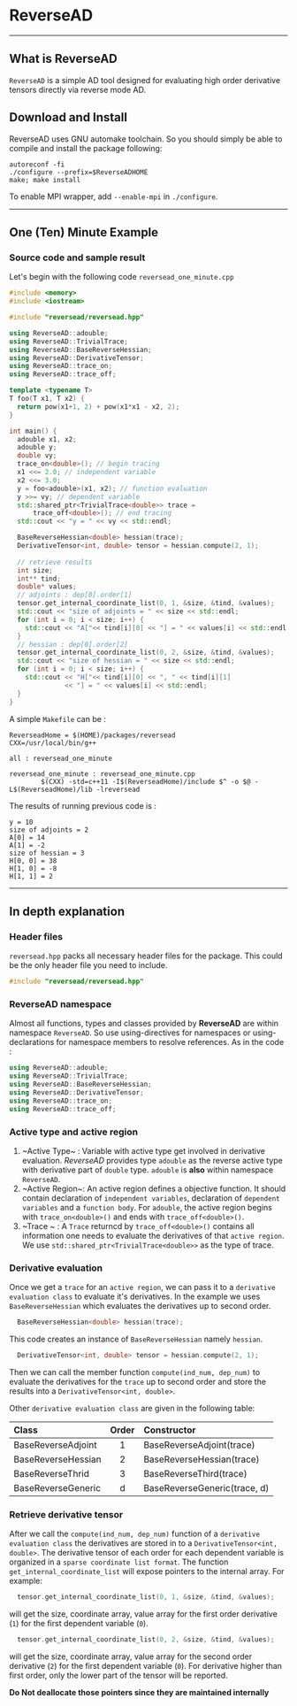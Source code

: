 # ReverseAD
****
## What is ReverseAD
`ReverseAD` is a simple AD tool designed for evaluating high order derivative tensors directly via reverse mode AD.

## Download and Install
ReverseAD uses GNU automake toolchain. So you should simply be able to compile and install the package following:
```
autoreconf -fi
./configure --prefix=$ReverseADHOME
make; make install
```
To enable MPI wrapper, add `--enable-mpi` in `./configure`.

****
## One (Ten) Minute Example
### Source code and sample result
Let's begin with the following code `reversead_one_minute.cpp`
```c++
#include <memory>
#include <iostream>

#include "reversead/reversead.hpp"

using ReverseAD::adouble;
using ReverseAD::TrivialTrace;
using ReverseAD::BaseReverseHessian;
using ReverseAD::DerivativeTensor;
using ReverseAD::trace_on;
using ReverseAD::trace_off;

template <typename T>
T foo(T x1, T x2) {
  return pow(x1+1, 2) + pow(x1*x1 - x2, 2);
}

int main() {
  adouble x1, x2;
  adouble y;
  double vy;
  trace_on<double>(); // begin tracing
  x1 <<= 2.0; // independent variable
  x2 <<= 3.0;
  y = foo<adouble>(x1, x2); // function evaluation
  y >>= vy; // dependent variable
  std::shared_ptr<TrivialTrace<double>> trace =
      trace_off<double>(); // end tracing
  std::cout << "y = " << vy << std::endl;

  BaseReverseHessian<double> hessian(trace);
  DerivativeTensor<int, double> tensor = hessian.compute(2, 1);
    
  // retrieve results
  int size;
  int** tind;
  double* values;
  // adjoints : dep[0].order[1]
  tensor.get_internal_coordinate_list(0, 1, &size, &tind, &values);
  std::cout << "size of adjoints = " << size << std::endl;
  for (int i = 0; i < size; i++) {
    std::cout << "A["<< tind[i][0] << "] = " << values[i] << std::endl;
  }
  // hessian : dep[0].order[2]
  tensor.get_internal_coordinate_list(0, 2, &size, &tind, &values);
  std::cout << "size of hessian = " << size << std::endl;
  for (int i = 0; i < size; i++) {
    std::cout << "H["<< tind[i][0] << ", " << tind[i][1]
              << "] = " << values[i] << std::endl;
  }
}
```
A simple `Makefile` can be :
```
ReverseadHome = $(HOME)/packages/reversead
CXX=/usr/local/bin/g++

all : reversead_one_minute

reversead_one_minute : reversead_one_minute.cpp
        $(CXX) -std=c++11 -I$(ReverseadHome)/include $^ -o $@ -L$(ReverseadHome)/lib -lreversead
```
The results of running previous code is :
```
y = 10
size of adjoints = 2
A[0] = 14
A[1] = -2
size of hessian = 3
H[0, 0] = 38
H[1, 0] = -8
H[1, 1] = 2
```
****
## In depth explanation
### Header files
`reversead.hpp` packs all necessary header files for the package. This could be the only header file you need to include.
```c++
#include "reversead/reversead.hpp"
```
### ReverseAD namespace
Almost all functions, types and classes provided by **ReverseAD** are within namespace `ReverseAD`.  So use using-directives for namespaces or using-declarations for namespace members to resolve references. As in the code :
```c++
using ReverseAD::adouble;
using ReverseAD::TrivialTrace;
using ReverseAD::BaseReverseHessian;
using ReverseAD::DerivativeTensor;
using ReverseAD::trace_on;
using ReverseAD::trace_off;
```

### Active type and active region
1. ~Active Type~ : Variable with active type get involved in derivative evaluation. *ReverseAD* provides type `adouble` as the reverse active type with derivative part of `double` type. `adouble` is **also** within namespace `ReverseAD`.
2. ~Active Region~: An active region defines a objective function. It should contain declaration of `independent variables`, declaration of `dependent variables` and a `function body`. For `adouble`, the active region begins with `trace_on<double>()` and ends with `trace_off<double>()`.
3. ~Trace ~ : A `Trace` returncd by `trace_off<double>()` contains all information one needs to evaluate the derivatives of that `active region`. We use `std::shared_ptr<TrivialTrace<double>>` as the type of trace.

### Derivative evaluation
Once we get a `trace` for an `active region`, we can pass it to a `derivative evaluation class` to evaluate it's derivatives. In the example we uses `BaseReverseHessian` which evaluates the derivatives up to second order.
```c++
  BaseReverseHessian<double> hessian(trace);
```
This code creates an instance of `BaseReverseHessian` namely `hessian`.
```c++
  DerivativeTensor<int, double> tensor = hessian.compute(2, 1);
```
Then we can call the member function `compute(ind_num, dep_num)` to evaluate the derivatives for the `trace` up to second order and store the results into a `DerivativeTensor<int, double>`. 

Other `derivative evaluation class` are given in the following table:

|Class|Order|Constructor|
|:---|:---:|:---|
|BaseReverseAdjoint| 1 | BaseReverseAdjoint<double>(trace) |
|BaseReverseHessian| 2 | BaseReverseHessian<double>(trace) |
|BaseReverseThrid| 3 | BaseReverseThird<double>(trace) |
|BaseReverseGeneric| d | BaseReverseGeneric<double>(trace, d) |

### Retrieve derivative tensor
After we call the `compute(ind_num, dep_num)` function of a `derivative evaluation class` the derivatives are stored in to a `DerivativeTensor<int, double>`. The derivative tensor of each order for each dependent variable is organized in a `sparse coordinate list format`. The function `get_internal_coordinate_list` will expose pointers to the internal array. For example:
```c++
  tensor.get_internal_coordinate_list(0, 1, &size, &tind, &values);
```
will get the size, coordinate array, value array for the first order derivative (`1`) for the first dependent variable (`0`).
```c++
  tensor.get_internal_coordinate_list(0, 2, &size, &tind, &values);
```
will get the size, coordinate array, value array for the second order derivative (`2`) for the first dependent variable (`0`). For derivative higher than first order, only the lower part of the tensor will be reported.

**Do Not deallocate those pointers since they are maintained internally**

